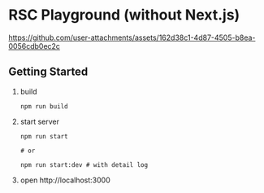 # RSC Playground (without Next.js)

https://github.com/user-attachments/assets/162d38c1-4d87-4505-b8ea-0056cdb0ec2c


## Getting Started

1. build
    ```shell
    npm run build
    ```

2. start server
    ```shell
    npm run start

    # or

    npm run start:dev # with detail log
    ```

3. open http://localhost:3000